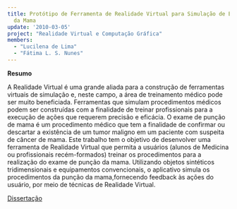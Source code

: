```yaml
---
title: Protótipo de Ferramenta de Realidade Virtual para Simulação de Exame de Punção
  da Mama
update: '2010-03-05'
project: "Realidade Virtual e Computação Gráfica"
members:
  - "Lucilena de Lima"
  - "Fátima L. S. Nunes"
---
```


**Resumo**

A Realidade Virtual é uma grande aliada para a construção de ferramentas virtuais de simulação e, neste campo, a área de treinamento médico pode ser muito beneficiada. Ferramentas que simulam procedimentos médicos podem ser construídas com a finalidade de treinar profissionais para a execução de ações que requerem precisão e eficácia. O exame de punção de mama é um procedimento médico que tem a finalidade de confirmar ou descartar a existência de um tumor maligno em um paciente com suspeita de câncer de mama. Este trabalho tem o objetivo de desenvolver uma ferramenta de Realidade Virtual que permita a usuários (alunos de Medicina ou profissionais recém-formados) treinar os procedimentos para a realização do exame de punção da mama. Utilizando objetos sintéticos tridimensionais e equipamentos convencionais, o aplicativo simula os procedimentos da punção da mama,fornecendo feedback às ações do usuário, por meio de técnicas de Realidade Virtual.

<a href="{{ 'files/researches/disserta__o_final_lucilena.pdf' | absolute_url }}" class="btn btn-outline-primary">Dissertação</a>

